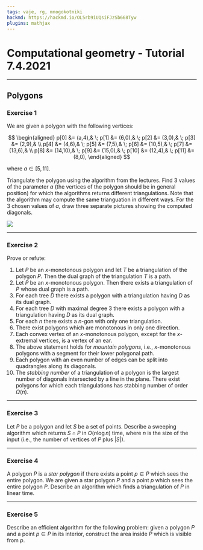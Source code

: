 ```yaml
---
tags: vaje, rg, mnogokotniki
hackmd: https://hackmd.io/OL5rb9iUQsiFJzSb668Tyw
plugins: mathjax
---
```

# Computational geometry - Tutorial 7.4.2021

---

## Polygons

### Exercise 1

We are given a polygon with the following vertices:

$$
\begin{aligned}
p[0]  &= (a,4),& \;
p[1]  &= (6,0),& \;
p[2]  &= (3,0),& \;
p[3]  &= (2,9),& \\
p[4]  &= (4,6),& \;
p[5]  &= (7,5),& \;
p[6]  &= (10,5),& \;
p[7]  &= (13,6),& \\
p[8]  &= (14,10),& \;
p[9]  &= (15,0),& \;
p[10] &= (12,4),& \;
p[11] &= (8,0),
\end{aligned}
$$

where $a \in [5,11]$.

Triangulate the polygon using the algorithm from the lectures. Find $3$ values of the parameter $a$ (the vertices of the polygon should be in general position) for which the algorithms returns different triangulations. Note that the algorithm may compute the same trianguation in different ways. For the $3$ chosen values of $a$, draw three separate pictures showing the computed diagonals.

![](https://jaanos.github.io/computational-geometry/notes/2021/2021-04-07/triangulation-exam.png)

---

### Exercise 2

Prove or refute:

1. Let $P$ be an $x$-monotonous polygon and let $T$ be a triangulation of the polygon $P$. Then the dual graph of the triangulation $T$ is a path.
2. Let $P$ be an $x$-monotonous polygon. Then there exists a triangulation of $P$ whose dual graph is a path.
3. For each tree $D$ there exists a polygon with a triangulation having $D$ as its dual graph.
4. For each tree $D$ with maximal degree $3$ there exists a polygon with a triangulation having $D$ as its dual graph.
5. For each $n$ there exists a $n$-gon with only one triangulation.
6. There exist polygons which are monotonous in only one direction.
7. Each convex vertex of an $x$-monotonous polygon, except for the $x$-extremal vertices, is a vertex of an ear.
8. The above statement holds for *mountain polygons*, i.e., $x$-monotonous polygons with a segment for their lower polygonal path.
9. Each polygon with an even number of edges can be split into quadrangles along its diagonals.
10. The *stabbing number* of a triangulation of a polygon is the largest number of diagonals intersected by a line in the plane. There exist polygons for which each triangulations has stabbing number of order $\Omega(n)$.

---

### Exercise 3

Let $P$ be a polygon and let $S$ be a set of points. Describe a sweeping algorithm which returns $S \cap P$ in $O(n \log n)$ time, where $n$ is the size of the input (i.e., the number of vertices of $P$ plus $\vert S \vert$).

---

### Exercise 4

A polygon $P$ is a *star polygon* if there exists a point $p \in P$ which sees the entire polygon. We are given a star polygon $P$ and a point $p$ which sees the entire polygon $P$. Describe an algorithm which finds a triangulation of $P$ in linear time.

---

### Exercise 5

Describe an efficient algorithm for the following problem: given a polygon $P$ and a point $p \in P$ in its interior, construct the area inside $P$ which is visible from $p$.